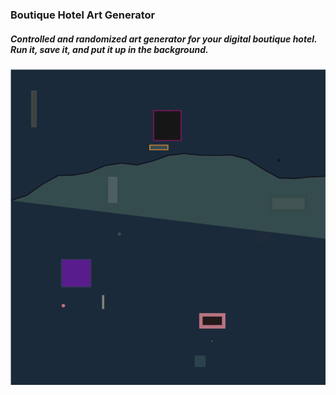 ### Boutique Hotel Art Generator

##### Controlled and randomized art generator for your digital boutique hotel. Run it, save it, and put it up in the background. 

![](boutiqueHotelArtGenerator.gif)

